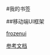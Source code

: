 #我的书签

##移动端UI框架

[frozenui](http://frozenui.github.io/)

[参考文档](https://github.com/fouber/blog/issues/10)
